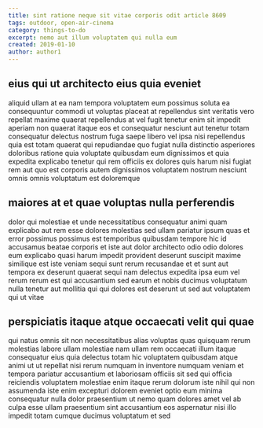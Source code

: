 ```yaml
---
title: sint ratione neque sit vitae corporis odit article 8609
tags: outdoor, open-air-cinema
category: things-to-do
excerpt: nemo aut illum voluptatem qui nulla eum
created: 2019-01-10
author: author1
---
```


## eius qui ut architecto eius quia eveniet

aliquid ullam at ea nam tempora voluptatem eum possimus soluta ea consequuntur commodi ut voluptas placeat at repellendus sint veritatis vero repellat maxime quaerat repellendus at vel fugit tenetur enim sit impedit aperiam non quaerat itaque eos et consequatur nesciunt aut tenetur totam consequatur delectus nostrum fuga saepe libero vel ipsa nisi repellendus quia est totam quaerat qui repudiandae quo fugiat nulla distinctio asperiores doloribus ratione quia voluptate quibusdam eum dignissimos et quia expedita explicabo tenetur qui rem officiis ex dolores quis harum nisi fugiat rem aut quo est corporis autem dignissimos voluptatem nostrum nesciunt omnis omnis voluptatum est doloremque

## maiores at et quae voluptas nulla perferendis

dolor qui molestiae et unde necessitatibus consequatur animi quam explicabo aut rem esse dolores molestias sed ullam pariatur ipsum quas et error possimus possimus est temporibus quibusdam tempore hic id accusamus beatae corporis et iste aut dolor architecto odio odio dolores eum explicabo quasi harum impedit provident deserunt suscipit maxime similique est iste veniam sequi sunt rerum recusandae et et sunt aut tempora ex deserunt quaerat sequi nam delectus expedita ipsa eum vel rerum rerum est qui accusantium sed earum et nobis ducimus voluptatum nulla tenetur aut mollitia qui qui dolores est deserunt ut sed aut voluptatem qui ut vitae

## perspiciatis itaque atque occaecati velit qui quae

qui natus omnis sit non necessitatibus alias voluptas quas quisquam rerum molestias labore ullam molestiae nam ullam rem occaecati illum itaque consequatur eius quia delectus totam hic voluptatem quibusdam atque animi ut ut repellat nisi rerum numquam in inventore numquam veniam et tempora pariatur accusantium et laboriosam officiis sit sed qui officia reiciendis voluptatem molestiae enim itaque rerum dolorum iste nihil qui non assumenda iste enim excepturi dolorem eveniet optio eum minima consequatur nulla dolor praesentium ut nemo quam dolores amet vel ab culpa esse ullam praesentium sint accusantium eos aspernatur nisi illo impedit totam cumque ducimus voluptatum et sed
